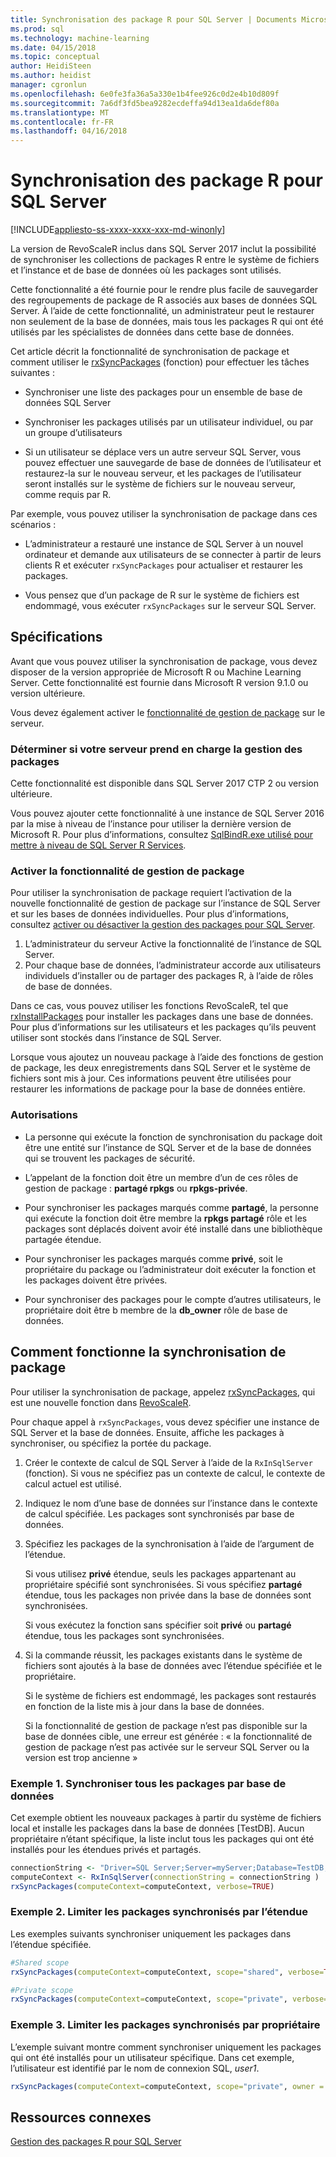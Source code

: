 ```yaml
---
title: Synchronisation des package R pour SQL Server | Documents Microsoft
ms.prod: sql
ms.technology: machine-learning
ms.date: 04/15/2018
ms.topic: conceptual
author: HeidiSteen
ms.author: heidist
manager: cgronlun
ms.openlocfilehash: 6e0fe3fa36a5a330e1b4fee926c0d2e4b10d809f
ms.sourcegitcommit: 7a6df3fd5bea9282ecdeffa94d13ea1da6def80a
ms.translationtype: MT
ms.contentlocale: fr-FR
ms.lasthandoff: 04/16/2018
---
```

# <a name="r-package-synchronization-for-sql-server"></a>Synchronisation des package R pour SQL Server
[!INCLUDE[appliesto-ss-xxxx-xxxx-xxx-md-winonly](../../includes/appliesto-ss-xxxx-xxxx-xxx-md-winonly.md)]

La version de RevoScaleR inclus dans SQL Server 2017 inclut la possibilité de synchroniser les collections de packages R entre le système de fichiers et l’instance et de base de données où les packages sont utilisés.

Cette fonctionnalité a été fournie pour le rendre plus facile de sauvegarder des regroupements de package de R associés aux bases de données SQL Server. À l’aide de cette fonctionnalité, un administrateur peut le restaurer non seulement de la base de données, mais tous les packages R qui ont été utilisés par les spécialistes de données dans cette base de données.

Cet article décrit la fonctionnalité de synchronisation de package et comment utiliser le [rxSyncPackages](https://docs.microsoft.com/machine-learning-server/r-reference/revoscaler/rxsyncpackages) (fonction) pour effectuer les tâches suivantes :

+ Synchroniser une liste des packages pour un ensemble de base de données SQL Server

+ Synchroniser les packages utilisés par un utilisateur individuel, ou par un groupe d’utilisateurs

+ Si un utilisateur se déplace vers un autre serveur SQL Server, vous pouvez effectuer une sauvegarde de base de données de l’utilisateur et restaurez-la sur le nouveau serveur, et les packages de l’utilisateur seront installés sur le système de fichiers sur le nouveau serveur, comme requis par R.

Par exemple, vous pouvez utiliser la synchronisation de package dans ces scénarios :

+ L’administrateur a restauré une instance de SQL Server à un nouvel ordinateur et demande aux utilisateurs de se connecter à partir de leurs clients R et exécuter `rxSyncPackages` pour actualiser et restaurer les packages.

+ Vous pensez que d’un package de R sur le système de fichiers est endommagé, vous exécuter `rxSyncPackages` sur le serveur SQL Server.

## <a name="requirements"></a>Spécifications

Avant que vous pouvez utiliser la synchronisation de package, vous devez disposer de la version appropriée de Microsoft R ou Machine Learning Server. Cette fonctionnalité est fournie dans Microsoft R version 9.1.0 ou version ultérieure. 

Vous devez également activer le [fonctionnalité de gestion de package](r-package-how-to-enable-or-disable.md) sur le serveur.

### <a name="determine-whether-your-server-supports-package-management"></a>Déterminer si votre serveur prend en charge la gestion des packages

Cette fonctionnalité est disponible dans SQL Server 2017 CTP 2 ou version ultérieure.

Vous pouvez ajouter cette fonctionnalité à une instance de SQL Server 2016 par la mise à niveau de l’instance pour utiliser la dernière version de Microsoft R. Pour plus d’informations, consultez [SqlBindR.exe utilisé pour mettre à niveau de SQL Server R Services](use-sqlbindr-exe-to-upgrade-an-instance-of-sql-server.md).

### <a name="enable-the-package-management-feature"></a>Activer la fonctionnalité de gestion de package

Pour utiliser la synchronisation de package requiert l’activation de la nouvelle fonctionnalité de gestion de package sur l’instance de SQL Server et sur les bases de données individuelles. Pour plus d’informations, consultez [activer ou désactiver la gestion des packages pour SQL Server](r-package-how-to-enable-or-disable.md).

1. L’administrateur du serveur Active la fonctionnalité de l’instance de SQL Server.
2. Pour chaque base de données, l’administrateur accorde aux utilisateurs individuels d’installer ou de partager des packages R, à l’aide de rôles de base de données.

Dans ce cas, vous pouvez utiliser les fonctions RevoScaleR, tel que [rxInstallPackages](https://docs.microsoft.com/machine-learning-server/r-reference/revoscaler/rxinstallpackages) pour installer les packages dans une base de données.  Pour plus d’informations sur les utilisateurs et les packages qu’ils peuvent utiliser sont stockés dans l’instance de SQL Server. 

Lorsque vous ajoutez un nouveau package à l’aide des fonctions de gestion de package, les deux enregistrements dans SQL Server et le système de fichiers sont mis à jour. Ces informations peuvent être utilisées pour restaurer les informations de package pour la base de données entière.

### <a name="permissions"></a>Autorisations

+ La personne qui exécute la fonction de synchronisation du package doit être une entité sur l’instance de SQL Server et de la base de données qui se trouvent les packages de sécurité.

+ L’appelant de la fonction doit être un membre d’un de ces rôles de gestion de package : **partagé rpkgs** ou **rpkgs-privée**.

+ Pour synchroniser les packages marqués comme **partagé**, la personne qui exécute la fonction doit être membre la **rpkgs partagé** rôle et les packages sont déplacés doivent avoir été installé dans une bibliothèque partagée étendue.

+ Pour synchroniser les packages marqués comme **privé**, soit le propriétaire du package ou l’administrateur doit exécuter la fonction et les packages doivent être privées.

+ Pour synchroniser des packages pour le compte d’autres utilisateurs, le propriétaire doit être b membre de la **db_owner** rôle de base de données.

## <a name="how-package-synchronization-works"></a>Comment fonctionne la synchronisation de package

Pour utiliser la synchronisation de package, appelez [rxSyncPackages](https://docs.microsoft.com/r-server/r-reference/revoscaler/rxsyncpackages), qui est une nouvelle fonction dans [RevoScaleR](https://docs.microsoft.com/machine-learning-server/r-reference/revoscaler/revoscaler). 

Pour chaque appel à `rxSyncPackages`, vous devez spécifier une instance de SQL Server et la base de données. Ensuite, affiche les packages à synchroniser, ou spécifiez la portée du package.

1. Créer le contexte de calcul de SQL Server à l’aide de la `RxInSqlServer` (fonction). Si vous ne spécifiez pas un contexte de calcul, le contexte de calcul actuel est utilisé.

2. Indiquez le nom d’une base de données sur l’instance dans le contexte de calcul spécifiée. Les packages sont synchronisés par base de données.

3. Spécifiez les packages de la synchronisation à l’aide de l’argument de l’étendue.

    Si vous utilisez **privé** étendue, seuls les packages appartenant au propriétaire spécifié sont synchronisées. Si vous spécifiez **partagé** étendue, tous les packages non privée dans la base de données sont synchronisées. 
    
    Si vous exécutez la fonction sans spécifier soit **privé** ou **partagé** étendue, tous les packages sont synchronisées.

4. Si la commande réussit, les packages existants dans le système de fichiers sont ajoutés à la base de données avec l’étendue spécifiée et le propriétaire.

    Si le système de fichiers est endommagé, les packages sont restaurés en fonction de la liste mis à jour dans la base de données.

    Si la fonctionnalité de gestion de package n’est pas disponible sur la base de données cible, une erreur est générée : « la fonctionnalité de gestion de package n’est pas activée sur le serveur SQL Server ou la version est trop ancienne »

### <a name="example-1-synchronize-all-package-by-database"></a>Exemple 1. Synchroniser tous les packages par base de données

Cet exemple obtient les nouveaux packages à partir du système de fichiers local et installe les packages dans la base de données [TestDB]. Aucun propriétaire n’étant spécifique, la liste inclut tous les packages qui ont été installés pour les étendues privés et partagés.

```R
connectionString <- "Driver=SQL Server;Server=myServer;Database=TestDB;Trusted_Connection=True;"
computeContext <- RxInSqlServer(connectionString = connectionString )
rxSyncPackages(computeContext=computeContext, verbose=TRUE)
```

### <a name="example-2-restrict-synchronized-packages-by-scope"></a>Exemple 2. Limiter les packages synchronisés par l’étendue

Les exemples suivants synchroniser uniquement les packages dans l’étendue spécifiée.

```R
#Shared scope
rxSyncPackages(computeContext=computeContext, scope="shared", verbose=TRUE)

#Private scope
rxSyncPackages(computeContext=computeContext, scope="private", verbose=TRUE)
```

### <a name="example-3-restrict-synchronized-packages-by-owner"></a>Exemple 3. Limiter les packages synchronisés par propriétaire

L’exemple suivant montre comment synchroniser uniquement les packages qui ont été installés pour un utilisateur spécifique. Dans cet exemple, l’utilisateur est identifié par le nom de connexion SQL, *user1*.

```R
rxSyncPackages(computeContext=computeContext, scope="private", owner = "user1", verbose=TRUE))
```

## <a name="related-resources"></a>Ressources connexes

[Gestion des packages R pour SQL Server](r-package-management-for-sql-server-r-services.md)
